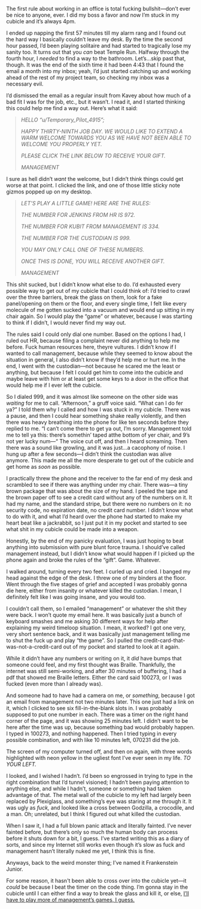 The first rule about working in an office is total fucking bullshit—don’t ever be nice to anyone, ever. I did my boss a favor and now I’m stuck in my cubicle and it’s always 4pm.

I ended up napping the first 57 minutes till my alarm rang and I found out the hard way I basically couldn’t leave my desk. By the time the second hour passed, I’d been playing solitaire and had started to tragically lose my sanity too. It turns out that you *can* beat Temple Run. Halfway through the fourth hour, I *needed* to find a way to the bathroom. Let’s…skip past that, though. It was the end of the sixth time it had been 4:43 that I found the email a month into my inbox; yeah, I’d just started catching up and working ahead of the rest of my project team, so checking my inbox was a necessary evil.

I’d dismissed the email as a regular insult from Kavey about how much of a bad fit I was for the job, etc., but it wasn’t. I read it, and I started thinking this could help me find a way out. Here’s what it said:

>*HELLO “u/Temporary\_Pilot\_4915”;*  
>  
>*HAPPY THIRTY-NINTH JOB DAY. WE WOULD LIKE TO EXTEND A WARM WELCOME TOWARDS YOU AS WE HAVE NOT BEEN ABLE TO WELCOME YOU PROPERLY YET.*  
>  
>*PLEASE CLICK THE LINK BELOW TO RECEIVE YOUR GIFT.*  
>  
>*MANAGEMENT*

I sure as hell didn’t *want* the welcome, but I didn’t think things could get worse at that point. I clicked the link, and one of those little sticky note gizmos popped up on my desktop.

>*LET’S PLAY A LITTLE GAME! HERE ARE THE RULES:*  
>  
>*THE NUMBER FOR JENKINS FROM HR IS 972.*  
>  
>*THE NUMBER FOR KUBIT FROM MANAGEMENT IS 334.*  
>  
>*THE NUMBER FOR THE CUSTODIAN IS 999.*  
>  
>*YOU MAY ONLY CALL ONE OF THESE NUMBERS.*  
>  
>*ONCE THIS IS DONE, YOU WILL RECEIVE ANOTHER GIFT.*  
>  
>*MANAGEMENT*

This shit sucked, but I didn’t know what else to do. I’d exhausted every possible way to get out of my cubicle that I could think of: I’d tried to crawl over the three barriers, break the glass on them, look for a fake panel/opening on them or the floor, and every single time, I felt like every molecule of me gotten sucked into a vacuum and would end up sitting in my chair again. So I would play the “game” or whatever, because I was starting to think if I didn’t, I would never find my way out.

The rules said I could only dial one number. Based on the options I had, I ruled out HR, because filing a complaint never did anything to help me before. Fuck human resources here, theyre vultures. I didn’t know if I wanted to call management, because while they seemed to know about the situation in general, I also didn’t know if they’d help me or hurt me. In the end, I went with the custodian—not because he scared me the least or anything, but because I felt I could get him to come into the cubicle and maybe leave with him or at least get some keys to a door in the office that would help me if I ever left the cubicle.

So I dialed 999, and it was almost like someone on the other side was *waiting* for me to call. “Afternoon,” a gruff voice said. “What can I do fer ya?” I told them why I called and how I was stuck in my cubicle. There was a pause, and then I could hear something shake really violently, and then there was heavy breathing into the phone for like ten seconds before they replied to me. “I can’t come there to get ya out, I’m sorry. Management told me to tell ya this: there’s somethin’ taped atthe bottom of yer chair, and 9’s not yer lucky num—“ The voice cut off, and then I heard screaming. Then there was a sound like growling, and it was just…a cacophony of noise. I hung up after a few seconds—I didn’t think the custodian was alive anymore. This made me all the more desperate to get out of the cubicle and get home as *soon* as possible.

I practically threw the phone and the receiver to the far end of my desk and scrambled to see if there was anything under my chair. There was—a tiny brown package that was about the size of my hand. I peeled the tape and the brown paper off to see a credit card without any of the numbers on it. It had my name, and the standard stripe, but there were no numbers on it: no security code, no expiration date, no credit card number. I didn’t know what to do with it, and what I’d heard over the phone had started to make my heart beat like a jackrabbit, so I just put it in my pocket and started to see what shit in my cubicle could be made into a weapon.

Honestly, by the end of my panicky evaluation, I was just hoping to beat anything into submission with pure blunt force trauma. I should’ve called management instead, but I didn’t know what would happen if I picked up the phone again and broke the rules of the “gift”. Game. Whatever.

I walked around, turning every two feet. I curled up and cried. I banged my head against the edge of the desk. I threw one of my binders at the floor. Went through the five stages of grief and accepted I was probably gonna die here, either from insanity or whatever killed the custodian. I mean, I definitely felt like I was going insane, and you would too.

I couldn’t call them, so I emailed “management” or whatever the shit they were back. I won’t quote my email here. It was basically just a bunch of keyboard smashes and me asking 30 different ways for help after explaining my weird timeloop situation. I mean, it worked? I got one very, very short sentence back, and it was basically just management telling me to shut the fuck up and play “the game”. So I pulled the credit-card-that-was-not-a-credit-card out of my pocket and started to look at it again.

While it didn’t have any numbers or writing on it, it *did* have bumps that someone could feel, and my first thought was Braille. Thankfully, the internet was still semi-working, and after 30 minutes of buffering, I had a pdf that showed me Braille letters. Either the card said 100273, or I was fucked (even more than I already was).

And someone had to have had a camera on me, or *something*, because I got an email from management not two minutes later. This one just had a link on it, which I clicked to see six fill-in-the-blank slots in. I was probably supposed to put one number in each. There was a timer on the right hand corner of the page, and it was showing 25 minutes left. I didn’t want to be here after the time was up, because something bad would probably happen. I typed in 100273, and nothing happened. Then I tried typing in every possible combination, and with like 10 minutes left, 070231 did the job.

The screen of my computer turned off, and then on again, with three words highlighted with neon yellow in the ugliest font I’ve ever seen in my life. *TO YOUR LEFT.*

I looked, and I wished I hadn’t. I’d been so engrossed in trying to type in the right combination that I’d tunnel visioned; I hadn’t been paying attention to anything else, and while I hadn’t, someone or something had taken advantage of that. The metal wall of the cubicle to my left had largely been replaced by Plexiglass, and something’s eye was staring at me through it. It was ugly as *fuck,* and looked like a cross between Godzilla, a crocodile, and a man. Oh; unrelated, but I think I figured out what killed the custodian.

When I saw it, I had a full blown panic attack and literally fainted. I’ve never fainted before, but there’s only so much the human body can process before it shuts down for a bit, I guess. I’ve started writing this as a diary of sorts, and since my Internet still works even though it’s slow as fuck and management hasn’t literally nuked me yet, I think this is fine.

Anyways, back to the weird monster thing; I’ve named it Frankenstein Junior.

For some reason, it hasn't been able to cross over into the cubicle yet—it *could* be because I beat the timer on the code thing. I’m gonna stay in the cubicle until I can either find a way to break the glass and kill it, or else, [I’ll have to play more of management’s games, I guess.](https://www.reddit.com/r/nosleep/comments/vw8dan/my_experience_with_time_loopsi_get_terrorized_by/?utm_source=share&utm_medium=web2x&context=3)
